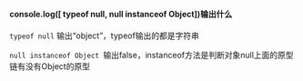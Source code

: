 #### console.log([ typeof null, null instanceof Object])输出什么

``typeof null`` 输出“object”，typeof输出的都是字符串

``null instanceof Object ``输出false，instanceof方法是判断对象null上面的原型链有没有Object的原型